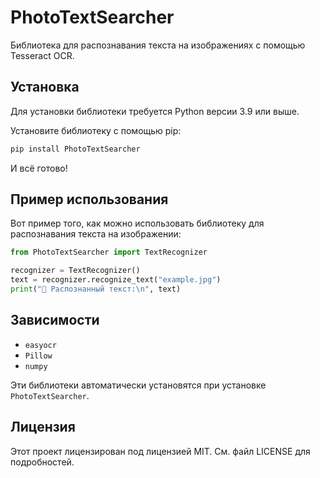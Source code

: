 
# PhotoTextSearcher

Библиотека для распознавания текста на изображениях с помощью Tesseract OCR.

## Установка

Для установки библиотеки требуется Python версии 3.9 или выше.

Установите библиотеку с помощью pip:

```bash
pip install PhotoTextSearcher
```

И всё готово!

## Пример использования

Вот пример того, как можно использовать библиотеку для распознавания текста на изображении:

```python
from PhotoTextSearcher import TextRecognizer

recognizer = TextRecognizer()
text = recognizer.recognize_text("example.jpg")
print("📜 Распознанный текст:\n", text)

```

## Зависимости

- `easyocr`
- `Pillow`
- `numpy`

Эти библиотеки автоматически установятся при установке `PhotoTextSearcher`.

## Лицензия

Этот проект лицензирован под лицензией MIT. См. файл LICENSE для подробностей.
